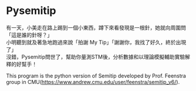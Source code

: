 # Pysemitip

有一天，小美走在路上踢到一個小東西，蹲下來看發現是一根針，她就向周圍問「這是誰的針呀？」  
小明聽到就及著急地跑過來說「拍謝 My Tip」「謝謝你，我找了好久，終於出現了」  
沒錯，Pysemitip問世了，幫助你量測STM後，分析數據和以理論模擬輔助實驗解釋的好幫手！  

This program is the python version of Semitip developed by Prof. Feenstra group in CMU(https://www.andrew.cmu.edu/user/feenstra/semitip_v6/).
